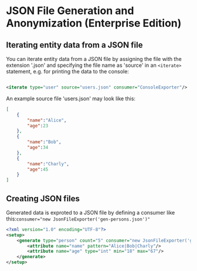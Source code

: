 # JSON File Generation and Anonymization (Enterprise Edition)

## Iterating entity data from a JSON file

You can iterate entity data from a JSON file by assigning the file with the extension 
'.json' and specifying the file name as 'source' in an `<iterate>` statement, 
e.g. for printing the data to the console:

```xml

<iterate type="user" source="users.json" consumer="ConsoleExporter"/>
```

An example source file 'users.json' may look like this:

```json
[
    {
        "name":"Alice",
        "age":23
    },
    {
        "name":"Bob",
        "age":34
    },
    {
        "name":"Charly",
        "age":45
    }
]
```


## Creating JSON files

Generated data is exproted to a JSON file by defining a consumer like this:```consumer="new JsonFileExporter('gen-persons.json')"```
```xml
<?xml version="1.0" encoding="UTF-8"?>
<setup>
    <generate type="person" count="5" consumer="new JsonFileExporter('gen-persons.json')">
        <attribute name="name" pattern="Alice|Bob|Charly"/>
        <attribute name="age" type="int" min="18" max="67"/>
    </generate>
</setup>
```

